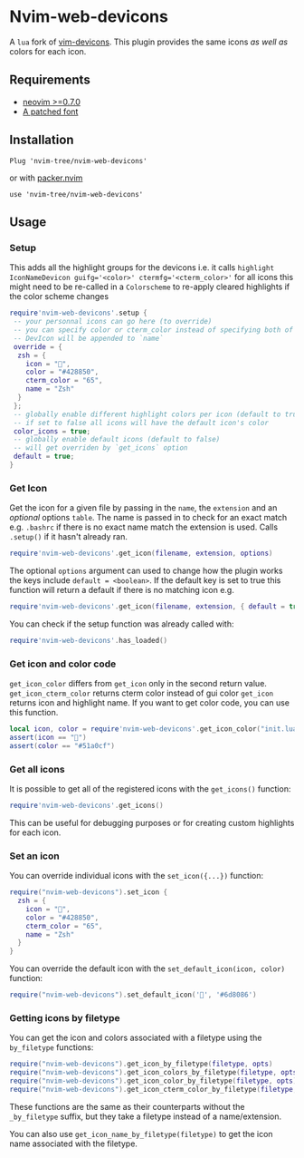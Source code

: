 # Nvim-web-devicons

A `lua` fork of [vim-devicons](https://github.com/ryanoasis/vim-devicons). This plugin provides the same icons _as well as_
colors for each icon.

## Requirements

- [neovim >=0.7.0](https://github.com/neovim/neovim/wiki/Installing-Neovim)
- [A patched font](https://www.nerdfonts.com/)

## Installation

```vim
Plug 'nvim-tree/nvim-web-devicons'
```

or with [packer.nvim](https://github.com/wbthomason/packer.nvim)

```
use 'nvim-tree/nvim-web-devicons'
```

## Usage

### Setup

This adds all the highlight groups for the devicons
i.e. it calls `highlight IconNameDevicon guifg='<color>' ctermfg='<cterm_color>'` for all icons
this might need to be re-called in a `Colorscheme` to re-apply cleared highlights
if the color scheme changes

```lua
require'nvim-web-devicons'.setup {
 -- your personnal icons can go here (to override)
 -- you can specify color or cterm_color instead of specifying both of them
 -- DevIcon will be appended to `name`
 override = {
  zsh = {
    icon = "",
    color = "#428850",
    cterm_color = "65",
    name = "Zsh"
  }
 };
 -- globally enable different highlight colors per icon (default to true)
 -- if set to false all icons will have the default icon's color
 color_icons = true;
 -- globally enable default icons (default to false)
 -- will get overriden by `get_icons` option
 default = true;
}
```

### Get Icon

Get the icon for a given file by passing in the `name`, the `extension` and an _optional_ options `table`.
The name is passed in to check for an exact match e.g. `.bashrc` if there is no exact name match the extension
is used. Calls `.setup()` if it hasn't already ran.

```lua
require'nvim-web-devicons'.get_icon(filename, extension, options)
```

The optional `options` argument can used to change how the plugin works the keys include
`default = <boolean>`. If the default key is set to true this function will return a default
if there is no matching icon
e.g.

```lua
require'nvim-web-devicons'.get_icon(filename, extension, { default = true })
```

You can check if the setup function was already called with:
```lua
require'nvim-web-devicons'.has_loaded()
```

### Get icon and color code

`get_icon_color` differs from `get_icon` only in the second return value.
`get_icon_cterm_color` returns cterm color instead of gui color
`get_icon` returns icon and highlight name.
If you want to get color code, you can use this function.
```lua
local icon, color = require'nvim-web-devicons'.get_icon_color("init.lua", "lua")
assert(icon == "")
assert(color == "#51a0cf")
```

### Get all icons

It is possible to get all of the registered icons with the `get_icons()` function:

```lua
require'nvim-web-devicons'.get_icons()
```

This can be useful for debugging purposes or for creating custom highlights for each icon.


### Set an icon

You can override individual icons with the `set_icon({...})` function:

```lua
require("nvim-web-devicons").set_icon {
  zsh = {
    icon = "",
    color = "#428850",
    cterm_color = "65",
    name = "Zsh"
  }
}
```

You can override the default icon with the `set_default_icon(icon, color)` function:

```lua
require("nvim-web-devicons").set_default_icon('', '#6d8086')
```

### Getting icons by filetype

You can get the icon and colors associated with a filetype using the `by_filetype` functions:

```lua
require("nvim-web-devicons").get_icon_by_filetype(filetype, opts)
require("nvim-web-devicons").get_icon_colors_by_filetype(filetype, opts)
require("nvim-web-devicons").get_icon_color_by_filetype(filetype, opts)
require("nvim-web-devicons").get_icon_cterm_color_by_filetype(filetype, opts)
```

These functions are the same as their counterparts without the `_by_filetype` suffix, but they take a filetype instead of a name/extension.

You can also use `get_icon_name_by_filetype(filetype)` to get the icon name associated with the filetype.
